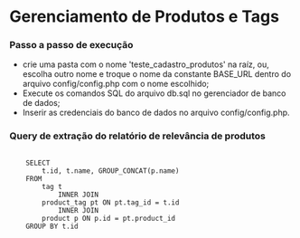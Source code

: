 <h1>
    Gerenciamento de Produtos e Tags
</h1>
<h3>Passo a passo de execução</h3>
<ul>
    <li>
        crie uma pasta com o nome 'teste_cadastro_produtos' na raíz, ou, escolha outro nome e troque o nome da constante BASE_URL dentro do arquivo config/config.php com o nome escolhido;
    </li>
    <li>
        Execute os comandos SQL do arquivo db.sql no gerenciador de banco de dados;
    </li>
    <li>
        Inserir as credenciais do banco de dados no arquivo config/config.php.
    </li>
</ul>

<h3>Query de extração do relatório de relevância de produtos</h3>
<code>
    SELECT 
        t.id, t.name, GROUP_CONCAT(p.name)
    FROM
        tag t
            INNER JOIN
        product_tag pt ON pt.tag_id = t.id
            INNER JOIN
        product p ON p.id = pt.product_id
    GROUP BY t.id
</code>
